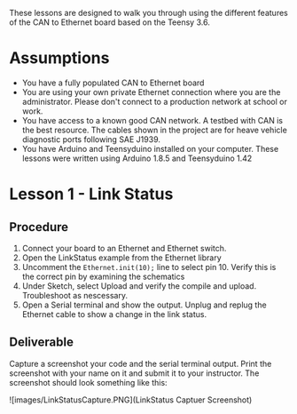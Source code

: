 These lessons are designed to walk you through using the different features of the CAN to Ethernet board based on the Teensy 3.6.
# Assumptions
 * You have a fully populated CAN to Ethernet board
 * You are using your own private Ethernet connection where you are the administrator. Please don't connect to a production network at school or work.
 * You have access to a known good CAN network. A testbed with CAN is the best resource. The cables shown in the project are for heave vehicle diagnostic ports following SAE J1939.
 * You have Arduino and Teensyduino installed on your computer. These lessons were written using Arduino 1.8.5 and Teensyduino 1.42

# Lesson 1 - Link Status
## Procedure
  1. Connect your board to an Ethernet and Ethernet switch.
  2. Open the LinkStatus example from the Ethernet library
  3. Uncomment the `Ethernet.init(10);` line to select pin 10. Verify this is the correct pin by examining the schematics
  4. Under Sketch, select Upload and verify the compile and upload. Troubleshoot as nescessary.
  5. Open a Serial terminal and show the output. Unplug and replug the Ethernet cable to show a change in the link status.
## Deliverable
Capture a screenshot your code and the serial terminal output. Print the screenshot with your name on it and submit it to your instructor. The screenshot should look something like this:

![images/LinkStatusCapture.PNG](LinkStatus Captuer Screenshot)

